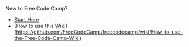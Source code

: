 New to Free Code Camp?
- [Start Here](https://github.com/FreeCodeCamp/FreeCodeCamp/wiki/Start-Here)
- [How to use this Wiki]
(https://github.com/FreeCodeCamp/freecodecamp/wiki/How-to-use-the-Free-Code-Camp-Wiki)